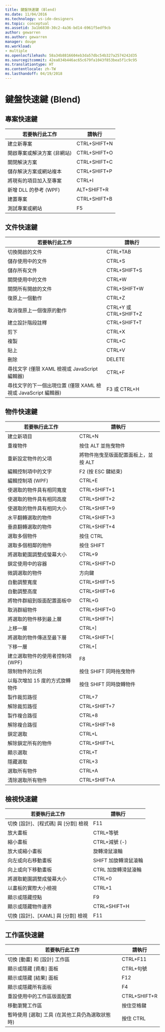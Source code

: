 ```yaml
---
title: 鍵盤快速鍵 (Blend)
ms.date: 11/04/2016
ms.technology: vs-ide-designers
ms.topic: conceptual
ms.assetid: 3a1b6830-30c2-4a36-bd14-6961f5edf9cb
author: gewarren
ms.author: gewarren
manager: douge
ms.workload:
- multiple
ms.openlocfilehash: 58a34b8816604eb3da57dbc54b327a2574242d35
ms.sourcegitcommit: 42ea834b446ac65c679fa1043f853bea5f1c9c95
ms.translationtype: HT
ms.contentlocale: zh-TW
ms.lasthandoff: 04/19/2018
---
```

# <a name="keyboard-shortcuts-in-blend"></a>鍵盤快速鍵 (Blend)
## <a name="project-shortcuts"></a>專案快速鍵

|若要執行此工作|請執行|
|----------------|-------------|
|建立新專案|CTRL+SHIFT+N|
|開啟專案或解決方案 (非網站)|CTRL+SHIFT+O|
|關閉解決方案|CTRL+SHIFT+C|
|儲存解決方案或網站複本|CTRL+SHIFT+P|
|將現有的項目加入至專案|CTRL+I|
|新增 DLL 的參考 (WPF)|ALT+SHIFT+R|
|建置專案|CTRL+SHIFT+B|
|測試專案或網站|F5|

## <a name="document-shortcuts"></a>文件快速鍵

|若要執行此工作|請執行|
|----------------|-------------|
|切換開啟的文件|CTRL+TAB|
|儲存使用中的文件|CTRL+S|
|儲存所有文件|CTRL+SHIFT+S|
|關閉使用中的文件|CTRL+W|
|關閉所有開啟的文件|CTRL+SHIFT+W|
|復原上一個動作|CTRL+Z|
|取消復原上一個復原的動作|CTRL+Y 或 CTRL+SHIFT+Z|
|建立設計階段註釋|CTRL+SHIFT+T|
|剪下|CTRL+X|
|複製|CTRL+C|
|貼上|CTRL+V|
|刪除|DELETE|
|尋找文字 (僅限 XAML 檢視或 JavaScript 編輯器)|CTRL+F|
|尋找文字的下一個出現位置 (僅限 XAML 檢視或 JavaScript 編輯器)|F3 或 CTRL+H|

## <a name="object-shortcuts"></a>物件快速鍵

|若要執行此工作|請執行|
|----------------|-------------|
|建立新項目|CTRL+N|
|重複物件|按住 ALT 並拖曳物件|
|重新設定物件的父項|將物件拖曳至版面配置面板上，並按 ALT|
|編輯控制項中的文字|F2 (按 ESC 鍵結束)|
|編輯控制項 (WPF)|CTRL+E|
|使選取的物件具有相同寬度|CTRL+SHIFT+1|
|使選取的物件具有相同高度|CTRL+SHIFT+2|
|使選取的物件具有相同大小|CTRL+SHIFT+9|
|水平翻轉選取的物件|CTRL+SHIFT+3|
|垂直翻轉選取的物件|CTRL+SHIFT+4|
|選取多個物件|按住 CTRL|
|選取多個相鄰的物件|按住 SHIFT|
|將選取範圍調整成螢幕大小|CTRL+9|
|鎖定使用中的容器|CTRL+SHIFT+D|
|微調選取的物件|方向鍵|
|自動調整寬度|CTRL+SHIFT+5|
|自動調整高度|CTRL+SHIFT+6|
|將物件群組到版面配置面板中|CTRL+G|
|取消群組物件|CTRL+SHIFT+G|
|將選取的物件移到最上層|CTRL+SHIFT+]|
|上移一層|CTRL+]|
|將選取的物件傳送至最下層|CTRL+SHIFT+[|
|下移一層|CTRL+[|
|建立選取物件的使用者控制項 (WPF)|F8|
|限制物件的比例|按住 SHIFT 同時拖曳物件|
|以每次增加 15 度的方式旋轉物件|按住 SHIFT 同時旋轉物件|
|製作裁剪路徑|CTRL+7|
|解除裁剪路徑|CTRL+SHIFT+7|
|製作複合路徑|CTRL+8|
|解除複合路徑|CTRL+SHIFT+8|
|鎖定選取|CTRL+L|
|解除鎖定所有的物件|CTRL+SHIFT+L|
|顯示選取|CTRL+T|
|隱藏選取|CTRL+3|
|選取所有物件|CTRL+A|
|清除選取所有物件|CTRL+SHIFT+A|

## <a name="view-shortcuts"></a>檢視快速鍵

|若要執行此工作|請執行|
|----------------|-------------|
|切換 [設計]、[程式碼] 與 [分割] 檢視|F11|
|放大畫板|CTRL+等號|
|縮小畫板|CTRL+減號 (-)|
|放大或縮小畫板|旋轉滑鼠滾輪|
|向左或向右移動畫板|SHIFT 加旋轉滑鼠滾輪|
|向上或向下移動畫板|CTRL 加旋轉滑鼠滾輪|
|將選取範圍調整成螢幕大小|CTRL+0|
|以畫板的實際大小檢視|CTRL+1|
|顯示或隱藏控點|F9|
|顯示或隱藏物件邊界|CTRL+SHIFT+H|
|切換 [設計]、[XAML] 與 [分割] 檢視|F11|

## <a name="workspace-shortcuts"></a>工作區快速鍵

|若要執行此工作|請執行|
|----------------|-------------|
|切換 [動畫] 和 [設計] 工作區|CTRL+F11|
|顯示或隱藏 [資產] 面板|CTRL+句號|
|顯示或隱藏 [結果] 面板|F12|
|顯示或隱藏所有面板|F4|
|重設使用中的工作區版面配置|CTRL+SHIFT+R|
|移動瀏覽工作區|按住空格鍵|
|暫時使用 [選取] 工具 (在其他工具仍為選取狀態時)|按住 CTRL|
